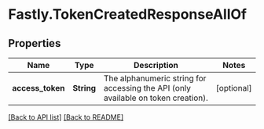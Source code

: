 # Fastly.TokenCreatedResponseAllOf

## Properties

Name | Type | Description | Notes
------------ | ------------- | ------------- | -------------
**access_token** | **String** | The alphanumeric string for accessing the API (only available on token creation). | [optional] 



[[Back to API list]](../../README.md#endpoints) [[Back to README]](../../README.md)
